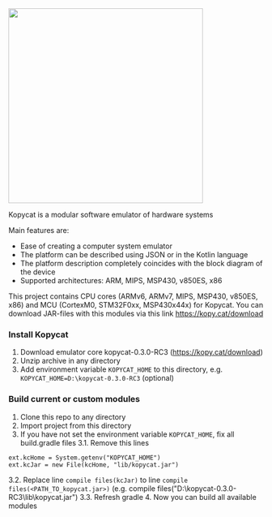 <img src="https://kopy.cat/static/media/big_logo.169d84fb.png" width="384">

Kopycat is a modular software emulator of hardware systems

Main features are:

- Ease of creating a computer system emulator
- The platform can be described using JSON or in the Kotlin language
- The platform description completely coincides with the block diagram of the device
- Supported architectures: ARM, MIPS, MSP430, v850ES, x86

This project contains CPU cores (ARMv6, ARMv7, MIPS, MSP430, v850ES, x86) and MCU (CortexM0, STM32F0xx, MSP430x44x) for Kopycat. 
You can download JAR-files with this modules via this link https://kopy.cat/download

### Install Kopycat
1. Download emulator core kopycat-0.3.0-RC3 (https://kopy.cat/download)
2. Unzip archive in any directory
3. Add environment variable `KOPYCAT_HOME` to this directory, e.g. `KOPYCAT_HOME=D:\kopycat-0.3.0-RC3` (optional)

### Build current or custom modules
1. Clone this repo to any directory
2. Import project from this directory
3. If you have not set the environment variable `KOPYCAT_HOME`, fix all build.gradle files
3.1. Remove this lines
```
ext.kcHome = System.getenv("KOPYCAT_HOME")
ext.kcJar = new File(kcHome, "lib/kopycat.jar")
```
3.2. Replace line
`compile files(kcJar)` to line `compile files(<PATH_TO_kopycat.jar>)` (e.g. compile files("D:\\kopycat-0.3.0-RC3\\lib\\kopycat.jar")
3.3. Refresh gradle
4. Now you can build all available modules
